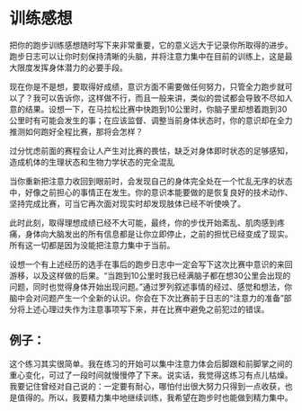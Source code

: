# 训练感想

把你的跑步训练感想随时写下来非常重要，它的意义远大于记录你所取得的进步。跑步日志可以让你时刻保持清晰的头脑，并将注意力集中在目前的训练上，这是最大限度发挥身体潜力的必要手段。

现在你是不是想，要取得好成绩，意识方面不需要做任何努力，只管全力跑步就可以了？我可以告诉你，这样做不行，而且一般来讲，类似的尝试都会导致不尽如人意的结果。设想一下，在马拉松比赛中快跑到10公里时，你脑子里却想着跑到30公里时有可能会发生的事；在应该监督、调整当前身体状态时，你的意识却在全力推测如何跑好全程比赛，那将会怎样？

过分忧虑前面的赛程会让人产生对比赛的畏怯，缺乏对身体即时状态的足够感知，造成机体的生理状态和生物力学状态的完全混乱

当你重新把注意力收回到眼前时，会发现自己的身体完全处在一个忙乱无序的状态中，好像之前担心的事情正在发生。你的意识本能要做的是恢复良好的技术动作、坚持完成比赛，可当它再次面对现实时却发现肢体已经不听使唤了。

此时此刻，取得理想成绩已经不大可能，最终，你的步伐开始紊乱、肌肉感到疼痛，身体向大脑发出的所有信息都是让你立即停止，之前的担忧已经变成了现实。所有这一切都是因为没能把注意力集中于当前。

设想一个有上述经历的选手在事后的跑步日志中一定会写下这次比赛中意识的来回游移，以及这样做的后果。“当跑到10公里时我已经满脑子都在想30公里会出现的问题，同时也觉得身体开始出现问题。”通过罗列叙述事情的经过、感觉和想法，你脑中会对问题产生一个全新的认识。你会在下次比赛前于日志的“注意力的准备”部分将上述心理过失作为注意事项写下来，并在比赛中避免之前犯过的错误。

## 例子：

这个练习其实很简单。我在练习的开始可以集中注意力体会后脚跟和前脚掌之间的重心变化，可过了一段时间就慢慢停了下来。说实话，我觉得这练习有点儿枯燥。我要记住曾经对自己说的：一定要有耐心，哪怕付出很大努力只得到一点收获，也是值得的。所以，我要精力集中地继续训练，我希望在跑步时也能做到精力集中。